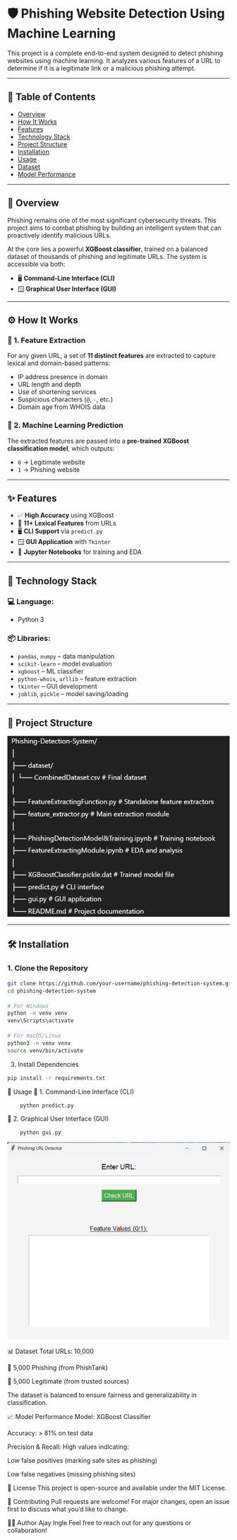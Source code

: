 # 🛡️ Phishing Website Detection Using Machine Learning

This project is a complete end-to-end system designed to detect phishing websites using machine learning. It analyzes various features of a URL to determine if it is a legitimate link or a malicious phishing attempt.

---

## 📑 Table of Contents

- [Overview](#-overview)
- [How It Works](#-how-it-works)
- [Features](#-features)
- [Technology Stack](#-technology-stack)
- [Project Structure](#-project-structure)
- [Installation](#-installation)
- [Usage](#-usage)
- [Dataset](#-dataset)
- [Model Performance](#-model-performance)

---

## 🧠 Overview

Phishing remains one of the most significant cybersecurity threats. This project aims to combat phishing by building an intelligent system that can proactively identify malicious URLs.

At the core lies a powerful **XGBoost classifier**, trained on a balanced dataset of thousands of phishing and legitimate URLs. The system is accessible via both:

- 🖥️ **Command-Line Interface (CLI)**
- 🪟 **Graphical User Interface (GUI)**

---

## ⚙️ How It Works

### 🧪 1. Feature Extraction

For any given URL, a set of **11 distinct features** are extracted to capture lexical and domain-based patterns:

- IP address presence in domain
- URL length and depth
- Use of shortening services
- Suspicious characters (`@`, `-`, etc.)
- Domain age from WHOIS data

### 🤖 2. Machine Learning Prediction

The extracted features are passed into a **pre-trained XGBoost classification model**, which outputs:

- `0` → Legitimate website
- `1` → Phishing website

---

## ✨ Features

- ✅ **High Accuracy** using XGBoost
- 🧠 **11+ Lexical Features** from URLs
- 🖥️ **CLI Support** via `predict.py`
- 🪟 **GUI Application** with `Tkinter`
- 📓 **Jupyter Notebooks** for training and EDA

---

## 🧰 Technology Stack

### 💻 Language:
- Python 3

### 📦 Libraries:
- `pandas`, `numpy` – data manipulation
- `scikit-learn` – model evaluation
- `xgboost` – ML classifier
- `python-whois`, `urllib` – feature extraction
- `tkinter` – GUI development
- `joblib`, `pickle` – model saving/loading

---

## 📁 Project Structure

![alt text](image-1.png)


---

## 🛠️ Installation

### 1. Clone the Repository

```bash
git clone https://github.com/your-username/phishing-detection-system.git
cd phishing-detection-system

# For Windows
python -m venv venv
venv\Scripts\activate

# For macOS/Linux
python3 -m venv venv
source venv/bin/activate  
```

3. Install Dependencies
```bash
pip install -r requirements.txt
```

🚀 Usage
🔹 1. Command-Line Interface (CLI)
```bash
    python predict.py
```

🔹 2. Graphical User Interface (GUI)
```bash
    python gui.py
```
![alt text](image.png)

📊 Dataset
Total URLs: 10,000

🔐 5,000 Phishing (from PhishTank)

🔗 5,000 Legitimate (from trusted sources)

The dataset is balanced to ensure fairness and generalizability in classification.

📈 Model Performance
Model: XGBoost Classifier

Accuracy: > 81% on test data

Precision & Recall: High values indicating:

Low false positives (marking safe sites as phishing)

Low false negatives (missing phishing sites)

🧾 License
This project is open-source and available under the MIT License.

🤝 Contributing
Pull requests are welcome! For major changes, open an issue first to discuss what you’d like to change.

🙋‍♂️ Author
Ajay Ingle
Feel free to reach out for any questions or collaboration!


